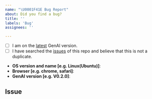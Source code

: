 ```yaml
---
name: "\U0001F41E Bug Report"
about: Did you find a bug?
title: ''
labels: 'Bug'
assignees: ''

---
```


<!--
  Hi there! Thank you for discovering and submitting an issue.

  Before you submit this; let's make sure of a few things.
  Please make sure the following boxes are ticked if they are correct.
  If not, please try and fulfill these first.
-->

<!-- Checked checkbox should look like this: [x] -->
- [ ] I am on the [latest](https://github.com/aiplanethub/genai-stack/releases/latest) GenAI version.
- [ ] I have searched the [issues](https://github.com/aiplanethub/genai-stack/issues) of this repo and believe that this is not a duplicate.

<!--
  Once those are done, if you're able to fill in the following list with your information,
  it'd be very helpful to whoever handles the issue.
-->

- **OS version and name [e.g. Linux(Ubuntu)]**: <!-- Replace with version + name -->
- **Browser [e.g. chrome, safari]**:
- **GenAI version [e.g. V0.2.0]**: <!-- Replace with version -->

## Issue
<!-- Now feel free to write your issue, but please be descriptive! Thanks again 🙌 ❤️ -->
